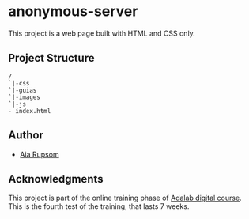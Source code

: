 # anonymous-server

This project is a web page built with HTML and CSS only.

## Project Structure

```
/
`|-css
`|-guias
`|-images
`|-js
- index.html
```

## Author

- [Aia Rupsom](https://www.linkedin.com/in/aia-rupsom/)

## Acknowledgments

This project is part of the online training phase of [Adalab digital course](https://adalab.es/). This is the fourth test of the training, that lasts 7 weeks.
